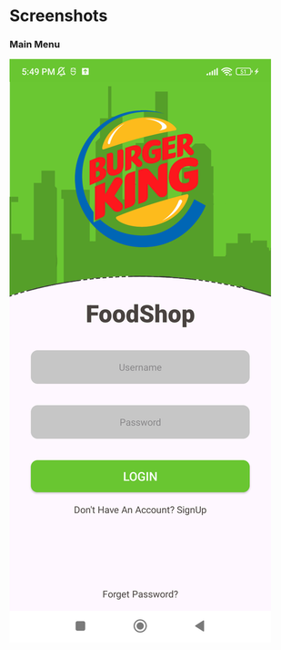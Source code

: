 # Screenshots

### Main Menu

![Main Menu](https://raw.githubusercontent.com/Design-Android/FoodShopApp/master/screenshots/main.png)
